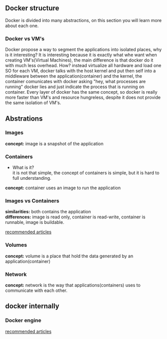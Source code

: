 ## Docker structure

Docker is divided into many abstractions,
on this section you will learn more about each one.


### Docker vs VM's

Docker propose a way to segment the applications into isolated places, why is it interesting? It is interesting because it is exactly what whe want when creating VM's(Virtual Machines), the main difference is that docker do it with much less overhead. How? instead virtualize all hardware and load one SO for each VM, docker talks with the host kernel and put then self into a middleware between the application(container) and the kernel, the container comunicates with docker asking "hey, what processes are running" docker lies and just indicate the process that is running on container.
Every layer of docker has the same concept, so docker is really more faster than VM's and resource hungreless, despite it does not provide the same isolation of VM's.

## Abstrations

### Images

<strong>concept:</strong> image is a snapshot of the application<br>

### Containers
- What is it?<br>
it is not that simple, the concept of containers is simple, but it is hard to full understanding.

<strong>concept:</strong> container uses an image to run the application

### Images vs Containers

<strong>similarities:</strong> both contains the application<br>
<strong>differences:</strong> image is read only, container is read-write, container is runnable, image is buildable.

[recommended articles](https://phoenixnap.com/kb/docker-image-vs-container)

### Volumes

<strong>concept:</strong> volume is a place that hold the data generated by an application(container)

### Network

<strong>concept:</strong> network is the way that applications(containers) uses to communicate with each other.


## docker internally

### Docker engine



[recommended articles](https://blog.lsantos.dev/entendendo-runtimes-de-containers/)
